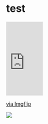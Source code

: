 # test

<div style="width:100px;max-width:100%;"><div style="height:0;padding-bottom:200%;position:relative;"><iframe width="100" height="200" style="position:absolute;top:0;left:0;width:100%;height:100%;" frameBorder="0" src="https://imgflip.com/embed/5uv98v"></iframe></div><p><a href="https://imgflip.com/gif/5uv98v">via Imgflip</a></p></div>


![](https://i.imgur.com/uoV5gCy.gif)
